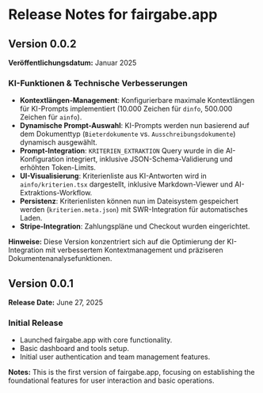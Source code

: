 # Release Notes for fairgabe.app

## Version 0.0.2
**Veröffentlichungsdatum:** Januar 2025

### KI-Funktionen & Technische Verbesserungen
- **Kontextlängen-Management**: Konfigurierbare maximale Kontextlängen für KI-Prompts implementiert (10.000 Zeichen für `dinfo`, 500.000 Zeichen für `ainfo`).
- **Dynamische Prompt-Auswahl**: KI-Prompts werden nun basierend auf dem Dokumenttyp (`Bieterdokumente` vs. `Ausschreibungsdokumente`) dynamisch ausgewählt.
- **Prompt-Integration**: `KRITERIEN_EXTRAKTION` Query wurde in die AI-Konfiguration integriert, inklusive JSON-Schema-Validierung und erhöhten Token-Limits.
- **UI-Visualisierung**: Kriterienliste aus KI-Antworten wird in `ainfo/kriterien.tsx` dargestellt, inklusive Markdown-Viewer und AI-Extraktions-Workflow.
- **Persistenz**: Kriterienlisten können nun im Dateisystem gespeichert werden (`kriterien.meta.json`) mit SWR-Integration für automatisches Laden.
- **Stripe-Integration**: Zahlungspläne und Checkout wurden eingerichtet.

**Hinweise:**
Diese Version konzentriert sich auf die Optimierung der KI-Integration mit verbessertem Kontextmanagement und präziseren Dokumentenanalysefunktionen.

## Version 0.0.1
**Release Date:** June 27, 2025

### Initial Release
- Launched fairgabe.app with core functionality.
- Basic dashboard and tools setup.
- Initial user authentication and team management features.

**Notes:**
This is the first version of fairgabe.app, focusing on establishing the foundational features for user interaction and basic operations.
